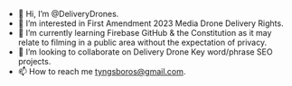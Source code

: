 - 👋 Hi, I’m @DeliveryDrones.
- 👀 I’m interested in First Amendment 2023 Media Drone Delivery Rights.
- 🌱 I’m currently learning Firebase GitHub & the Constitution as it may relate to filming in a public area without the expectation of privacy.
- 💞️ I’m looking to collaborate on Delivery Drone Key word/phrase SEO projects.
- 📫 How to reach me tyngsboros@gmail.com.

<!---
DeliveryDrones/DeliveryDrones is a ✨ special ✨ repository because its `README.md` (this file) appears on your GitHub profile.
You can click the Preview link to take a look at your changes.
--->
